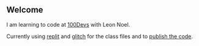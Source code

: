 ## Welcome

I am learning to code at [100Devs](https://leonnoel.com/100devs/) with Leon Noel.

Currently using [replit](https://replit.hmarquez.com) and [glitch](https://glitch.hmarquez.com) for the class files and to [publish the code](https://replit.com/@HMarquez/100Devs).


